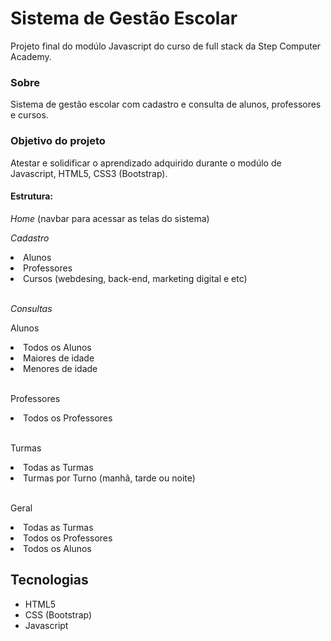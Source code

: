 <h1>Sistema de Gestão Escolar</h1>
<p>Projeto final do modúlo Javascript do curso de full stack da Step Computer Academy.</p>

<h3>Sobre</h3>
<p>Sistema de gestão escolar com cadastro e consulta de alunos, professores e cursos.</p>

<h3>Objetivo do projeto</h3>
<p>Atestar e solidificar o aprendizado adquirido durante o modúlo de Javascript, HTML5, CSS3 (Bootstrap).</p>

<h4>Estrutura:</h4>
<p><i>Home</i> (navbar para acessar as telas do sistema)</p>
<p><i>Cadastro</i></p>
        <li>Alunos</li>
        <li>Professores</li>
        <li>Cursos (webdesing, back-end, marketing digital e etc)</li></br>
<p><i>Consultas</i></p>
        <p>Alunos</p>
            <li>Todos os Alunos</li>
            <li>Maiores de idade</li>
            <li>Menores de idade</li></br>
        <p>Professores</p>
            <li>Todos os Professores</li></br>
        <p>Turmas</p>
            <li>Todas as Turmas</li>
            <li>Turmas por Turno (manhã, tarde ou noite)</li></br>
        <p>Geral</p>
            <li>Todas as Turmas</li>
            <li>Todos os Professores</li>
            <li>Todos os Alunos</li>
            
<h2>Tecnologias</h2>
<ul>
<li>HTML5</li>
<li>CSS (Bootstrap)</li>
<li>Javascript</li>
</ul>
